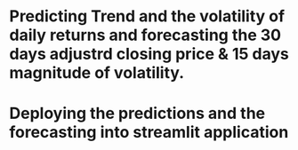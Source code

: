 # Predicting Trend and the volatility of daily returns and forecasting the 30 days adjustrd closing price & 15 days magnitude of volatility.
# Deploying the predictions and the forecasting into streamlit application
